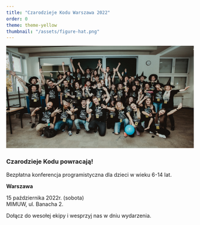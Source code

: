 ```yaml
---
title: "Czarodzieje Kodu Warszawa 2022"
order: 0
theme: theme-yellow
thumbnail: "/assets/figure-hat.png"
---
```


![](/assets/302552926_3246125978935150_8526452268519785716_n.jpg)


### Czarodzieje Kodu powracają!
Bezpłatna konferencja programistyczna dla dzieci w wieku 6-14 lat.

**Warszawa**

15 października 2022r. (sobota) \
MIMUW, ul. Banacha 2.

Dołącz do wesołej ekipy i wesprzyj nas w dniu wydarzenia.

